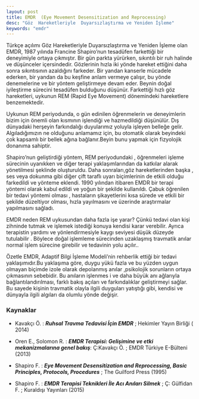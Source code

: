 ```yaml
---
layout: post
title: EMDR  (Eye Movement Desensitization and Reprocessing)
desc: "Göz  Hareketleriyle  Duyarsızlaştırma ve Yeniden İşleme"
keywords: "emdr"
---
```



Türkçe açılımı  Göz  Hareketleriyle  Duyarsızlaştırma ve Yeniden İşleme  olan   EMDR, 1987 yılında Francine  Shapiro’nun    tesadüfen farkettiği  bir deneyimiyle  ortaya çıkmıştır.  Bir gün parkta yürürken, sıkıntılı  bir ruh  halinde ve  düşünceler  içersindedir.  Gözlerinin  hızla iki yönde hareket ettiğini  daha sonra  sıkıntısının azaldığını farkeder.  Bir yandan kanserle mücadele ederken, bir yandan da  bu keşfine anlam vermeye çalışır, bu yönde denemelerine ve  bir yöntem geliştirmeye  devam eder.  Beynin  doğal iyileştirme sürecini  tesadüfen bulduğunu düşünür. Farkettiği  hızlı  göz  hareketleri,  uykunun REM (Rapid  Eye Movement)  dönemindeki  hareketlere  benzemektedir.

Uykunun REM   periyodunda,  o gün edinilen öğrenmelerin ve deneyimlerin bizim için önemli olan kısmının işlendiği ve hazmedildiği düşünülür.  Dış dünyadaki herşeyin farkındalığı  duyularımız yoluyla işleyen belleğe gelir. Algıladığımızın ne olduğunu anlamamız için, bu otomatik olarak beyindeki çok kapsamlı bir bellek ağına bağlanır.Beyin bunu yapmak için fizyolojik  donanıma sahiptir.

Shapiro’nun  geliştirdiği yöntem,  REM  periyodundaki , öğrenmeleri işleme  sürecinin  uyanıkken ve diğer terapi  yaklaşımlarından da  katkılar alarak  yönetilmesi  şeklinde oluşturuldu. Daha sonraları,göz hareketlerinden başka  , ses  veya dokunma gibi  diğer  çift taraflı uyarı biçimlerinin de etkili olduğu farkedildi ve yönteme eklendi. 1990 yılından itibaren  EMDR bir terapi yöntemi olarak  kabul edildi ve yoğun bir şekilde kullanıldı.  Çabuk öğrenilen bir tedavi yöntemi olması ,  hastaların  şikayetlerini kısa sürede  ve etkili bir  şekilde düzeltiyor olması,  hızla  yayılmasını   ve  üzerinde  araştırmalar  yapılmasını sağladı.

EMDR  neden  REM  uykusundan daha fazla işe yarar? Çünkü  tedavi olan kişi  zihninde tutmak ve işlemek istediği konuya  kendisi karar verebilir. Ayrıca terapistin  yardımı ve  yönlendirmesiyle   kaygı seviyesi  düşük  düzeyde tutulabilir . Böylece doğal işlemleme sürecinden    uzaklaşmış  travmatik anılar normal  işlem  sürecine  girebilir ve tedavinin  yolu açılır..

Özetle  EMDR, Adaptif Bilgi İşleme Modeli’nin      rehberlik ettiği bir tedavi  yaklaşımıdır.Bu yaklaşıma göre,   duygu yükü fazla ve bu yüzden uygun olmayan biçimde izole olarak  depolanmış  anılar  ,psikolojik sorunların  ortaya  çıkmasının sebebidir. Bu anıların işlenmes i ve daha büyük  anı ağlarıyla bağlantılandırılması, farklı bakış açıları ve  farkındalıklar geliştirmeyi  sağlar. Bu   sayede kişinin travmatik olayla  ilgili duyguları yatıştığı gibi,  kendisi ve dünyayla ilgili algıları da olumlu yönde değişir.

### Kaynaklar

* Kavakçı Ö. : ___Ruhsal Travma Tedavisi İçin EMDR___ ; Hekimler Yayın Birliği ( 2014)

* Oren E., Solomon R. : ___EMDR Terapisi: Gelişimine ve etki mekanizmalarına genel bakış___: Ç:Kavakçı Ö. ; EMDR Türkiye E-Bülteni  (2013)

* Shapiro F. : ___Eye Movement  Desensitization and Reprocessing, Basic Principles, Protocols, Procedures___ ; The Guilford Press (1995)

* Shapiro F. : ___EMDR Terapisi Teknikleri İle Acı Anıları Silmek___ ; Ç: Gülfidan F. ; Kuraldışı Yayınları (2015)
